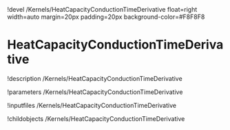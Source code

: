 <!-- MOOSE Object Documentation Stub: Remove this when content is added. -->!devel /Kernels/HeatCapacityConductionTimeDerivative float=right width=auto margin=20px padding=20px background-color=#F8F8F8


# HeatCapacityConductionTimeDerivative
!description /Kernels/HeatCapacityConductionTimeDerivative

!parameters /Kernels/HeatCapacityConductionTimeDerivative

!inputfiles /Kernels/HeatCapacityConductionTimeDerivative

!childobjects /Kernels/HeatCapacityConductionTimeDerivative

